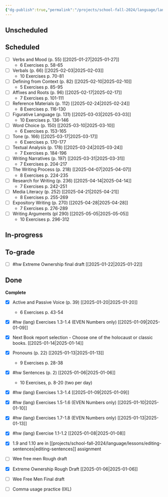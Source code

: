 ```yaml
---
{"dg-publish":true,"permalink":"/projects/school-fall-2024/language/language-kanban/"}
---
```



## Unscheduled



## Scheduled

- [ ] Verbs and Mood (p. 55) [[2025-01-27\|2025-01-27]]
    - 6 Exercises p. 58-65
- [ ] Verbals (p. 66) [[2025-02-03\|2025-02-03]]
    - 10 Exercises p. 70-81
- [ ] Defining from Context (p. 82) [[2025-02-10\|2025-02-10]]
    - 5 Exercises p. 85-95
- [ ] Affixes and Roots (p. 96) [[2025-02-17\|2025-02-17]]
    - 7 Exercises p. 101-111
- [ ] Reference Materials (p. 112) [[2025-02-24\|2025-02-24]]
    - 8 Exercises p. 116-130
- [ ] Figurative Language (p. 131) [[2025-03-03\|2025-03-03]]
    - 10 Exercises p. 136-146
- [ ] Word Choice (p. 150) [[2025-03-10\|2025-03-10]]
    - 6 Exercises p. 153-165
- [ ] Tone (p. 166) [[2025-03-17\|2025-03-17]]
    - 6 Exercises p. 170-177
- [ ] Textual Analysis (p. 178) [[2025-03-24\|2025-03-24]]
    - 7 Exercises p. 184-196
- [ ] Writing Narratives (p. 197) [[2025-03-31\|2025-03-31]]
    - 7 Exercises p. 204-217
- [ ] The Writing Process (p. 218) [[2025-04-07\|2025-04-07]]
    - 8 Exercises p. 224-235
- [ ] Research for Writing (p. 236) [[2025-04-14\|2025-04-14]]
    - 7 Exercises p. 242-251
- [ ] Media Literacy (p. 252) [[2025-04-21\|2025-04-21]]
    - 8 Exercises p. 255-269
- [ ] Expository Writing (p. 270) [[2025-04-28\|2025-04-28]]
    - 7 Exercises p. 276-289
- [ ] Writing Arguments (pl 290) [[2025-05-05\|2025-05-05]]
    - 10 Exercises p. 296-312


## In-progress



## To-grade

- [ ] #hw Extreme Ownership final draft [[2025-01-22\|2025-01-22]]


## Done

**Complete**
- [x] Active and Passive Voice (p. 39) [[2025-01-20\|2025-01-20]]
    - 6 Exercises p. 43-54
- [x] #hw (lang) Exercises 1.3-1.4 (EVEN Numbers only) [[2025-01-09\|2025-01-09]]
- [x] Next Book report selection - Choose one of the holocaust or classic books. [[2025-01-14\|2025-01-14]]
- [x] Pronouns (p. 22) [[2025-01-13\|2025-01-13]]
    - 9 Exercises p. 28-38
- [x] #hw Sentences (p. 2) [[2025-01-06\|2025-01-06]]
    - 10 Exercises, p. 8-20 (two per day)
- [x] #hw (lang) Exercises 1.3-1.4 [[2025-01-09\|2025-01-09]]
- [x] #hw (lang) Exercises 1.5-1.6 (EVEN Numbers only) [[2025-01-10\|2025-01-10]]
- [x] #hw (lang) Exercises 1.7-1.8 (EVEN Numbers only) [[2025-01-13\|2025-01-13]]
- [x] #hw (lang) Exercise 1.1-1.2 [[2025-01-08\|2025-01-08]]
- [x] 1.9 and 1.10 are in [[projects/school-fall-2024/language/lessons/editing-sentences\|editing-sentences]] assignment
- [ ] Wee free men Rough draft
- [x] Extreme Ownership Rough Draft [[2025-01-06\|2025-01-06]]
- [ ] Wee Free Men Final draft
- [ ] Comma usage practice (IXL)




